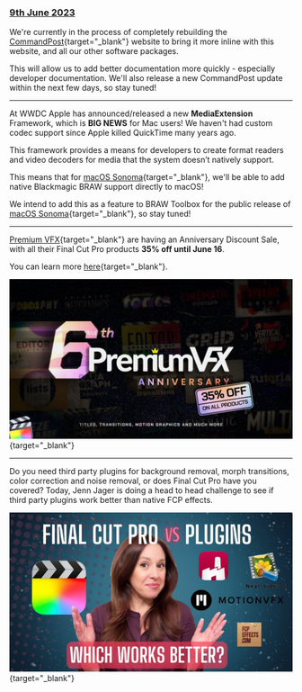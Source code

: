 ### [9th June 2023](/news/20230609)

We're currently in the process of completely rebuilding the [CommandPost](https://commandpost.io){target="_blank"} website to bring it more inline with this website, and all our other software packages.

This will allow us to add better documentation more quickly - especially developer documentation. We'll also release a new CommandPost update within the next few days, so stay tuned!

---

At WWDC Apple has announced/released a new **MediaExtension** Framework, which is **BIG NEWS** for Mac users! We haven't had custom codec support since Apple killed QuickTime many years ago.

This framework provides a means for developers to create format readers and video decoders for media that the system doesn’t natively support.

This means that for [macOS Sonoma](https://www.apple.com/macos/sonoma-preview/){target="_blank"}, we'll be able to add native Blackmagic BRAW support directly to macOS!

We intend to add this as a feature to BRAW Toolbox for the public release of [macOS Sonoma](https://www.apple.com/macos/sonoma-preview/){target="_blank"}, so stay tuned!

---

[Premium VFX](https://twitter.com/PremiumVFX){target="_blank"} are having an Anniversary Discount Sale, with all their Final Cut Pro products **35% off until June 16**.

You can learn more [here](https://fxfactory.com/products/premiumvfx/){target="_blank"}.

[![](/static/premiumvfx-35-off.jpg)](https://www.youtube.com/watch?v=na04yfrHFDI){target="_blank"}

---

Do you need third party plugins for background removal, morph transitions, color correction and noise removal, or does Final Cut Pro have you covered? Today, Jenn Jager is doing a head to head challenge to see if third party plugins work better than native FCP effects.

[![](/static/fcpx-vs-third-parties.jpg)](https://www.youtube.com/watch?v=pDA1M1wBK8s){target="_blank"}
